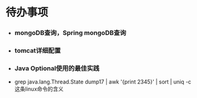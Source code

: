 # 待办事项

- ### mongoDB查询，Spring mongoDB查询

- ### tomcat详细配置

- ### Java Optional使用的最佳实践

- grep java.lang.Thread.State dump17 | awk '{print $2$3$4$5}'
  | sort | uniq -c    这条linux命令的含义